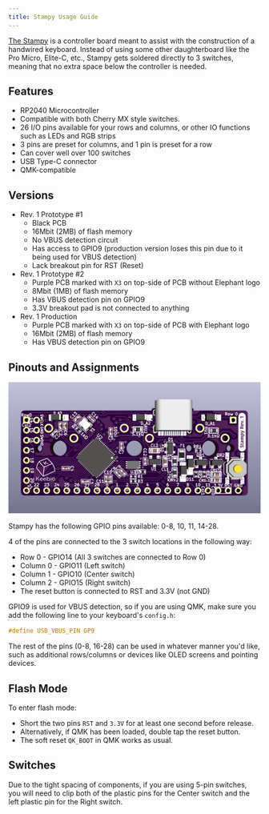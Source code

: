 ```yaml
---
title: Stampy Usage Guide
---
```


[The Stampy](https://keeb.io/products/stampy-rp2040-usb-c-controller-board-for-handwiring) is a controller board meant to assist with the construction of a handwired keyboard. Instead of using some other daughterboard like the Pro Micro, Elite-C, etc., Stampy gets soldered directly to 3 switches, meaning that no extra space below the controller is needed.

## Features

- RP2040 Microcontroller
- Compatible with both Cherry MX style switches.
- 26 I/O pins available for your rows and columns, or other IO functions such as LEDs and RGB strips
- 3 pins are preset for columns, and 1 pin is preset for a row
- Can cover well over 100 switches
- USB Type-C connector
- QMK-compatible


## Versions

- Rev. 1 Prototype #1
  - Black PCB
  - 16Mbit (2MB) of flash memory
  - No VBUS detection circuit
  - Has access to GPIO9 (production version loses this pin due to it being used for VBUS detection)
  - Lack breakout pin for RST (Reset)
- Rev. 1 Prototype #2
  - Purple PCB marked with `X3` on top-side of PCB without Elephant logo
  - 8Mbit (1MB) of flash memory
  - Has VBUS detection pin on GPIO9
  - 3.3V breakout pad is not connected to anything
- Rev. 1 Production
  - Purple PCB marked with `X3` on top-side of PCB with Elephant logo
  - 16Mbit (2MB) of flash memory
  - Has VBUS detection pin on GPIO9

## Pinouts and Assignments

![Pinout](./assets/images/stampy/back.png)

Stampy has the following GPIO pins available: 0-8, 10, 11, 14-28.

4 of the pins are connected to the 3 switch locations in the following way:

- Row 0 - GPIO14 (All 3 switches are connected to Row 0)
- Column 0 - GPIO11 (Left switch)
- Column 1 - GPIO10 (Center switch)
- Column 2 - GPIO15 (Right switch)
- The reset button is connected to RST and 3.3V (not GND)

GPIO9 is used for VBUS detection, so if you are using QMK, make sure you add the following line to your keyboard's `config.h`:

```c
#define USB_VBUS_PIN GP9
```

The rest of the pins (0-8, 16-28) can be used in whatever manner you'd like, such as additional rows/columns or devices like OLED screens and pointing devices.

## Flash Mode

To enter flash mode:
* Short the two pins `RST` and `3.3V` for at least one second before release.
* Alternatively, if QMK has been loaded, double tap the reset button.
* The soft reset `QK_BOOT` in QMK works as usual.

## Switches

Due to the tight spacing of components, if you are using 5-pin switches, you will need to clip both of the plastic pins for the Center switch and the left plastic pin for the Right switch.
